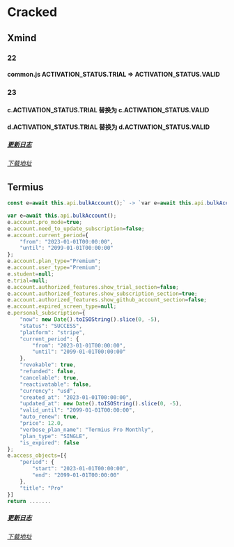 # Cracked

## Xmind
### 22
#### common.js ACTIVATION_STATUS.TRIAL => ACTIVATION_STATUS.VALID
### 23
#### c.ACTIVATION_STATUS.TRIAL 替换为 c.ACTIVATION_STATUS.VALID
#### d.ACTIVATION_STATUS.TRIAL 替换为 d.ACTIVATION_STATUS.VALID

##### [更新日志](https://xmind.app/desktop/release-notes/)

###### [下载地址](https://xmind.app/)

## Termius

```js
const e=await this.api.bulkAccount();` -> `var e=await this.api.bulkAccount();
```

```js
var e=await this.api.bulkAccount();
e.account.pro_mode=true;
e.account.need_to_update_subscription=false;
e.account.current_period={
    "from": "2023-01-01T00:00:00",
    "until": "2099-01-01T00:00:00"
};
e.account.plan_type="Premium";
e.account.user_type="Premium";
e.student=null;
e.trial=null;
e.account.authorized_features.show_trial_section=false;
e.account.authorized_features.show_subscription_section=true;
e.account.authorized_features.show_github_account_section=false;
e.account.expired_screen_type=null;
e.personal_subscription={
    "now": new Date().toISOString().slice(0, -5),
    "status": "SUCCESS",
    "platform": "stripe",
    "current_period": {
        "from": "2023-01-01T00:00:00",
        "until": "2099-01-01T00:00:00"
    },
    "revokable": true,
    "refunded": false,
    "cancelable": true,
    "reactivatable": false,
    "currency": "usd",
    "created_at": "2023-01-01T00:00:00",
    "updated_at": new Date().toISOString().slice(0, -5),
    "valid_until": "2099-01-01T00:00:00",
    "auto_renew": true,
    "price": 12.0,
    "verbose_plan_name": "Termius Pro Monthly",
    "plan_type": "SINGLE",
    "is_expired": false
};
e.access_objects=[{
    "period": {
        "start": "2023-01-01T00:00:00",
        "end": "2099-01-01T00:00:00"
    },
    "title": "Pro"
}]
return .......
```

##### [更新日志](https://support.termius.com/hc/en-us/articles/4404036107673-Windows-Linux-Mac)

###### [下载地址](https://termius.com/free-ssh-client-for-mac-os)
